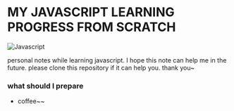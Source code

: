 # MY JAVASCRIPT LEARNING PROGRESS FROM SCRATCH

![Javascript](https://cdn.iconscout.com/icon/free/png-256/javascript-2752148-2284965.png)

personal notes while learning javascript. I hope this note can help me in the future. please clone this repository if it can help you. thank you~

### what should I prepare

* coffee~~